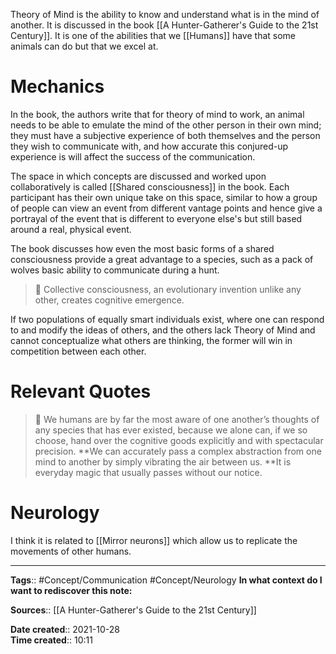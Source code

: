Theory of Mind is the ability to know and understand what is in the mind of another. 
It is discussed in the book [[A Hunter-Gatherer's Guide to the 21st Century]]. 
It is one of the abilities that we [[Humans]] have that some animals can do but that we excel at.


# Mechanics 
In the book, the authors write that for theory of mind to work, an animal needs to be able to emulate the mind of the other person in their own mind; they must have a subjective experience of both themselves and the person they wish to communicate with, and how accurate this conjured-up experience is will affect the success of the communication. 

The space in which concepts are discussed and worked upon collaboratively is called [[Shared consciousness]] in the book. Each participant has their own unique take on this space, similar to how a group of people can view an event from different vantage points and hence give a portrayal of the event that is different to everyone else's but still based around a real, physical event.

The book discusses how even the most basic forms of a shared consciousness provide a great advantage to a species, such as a pack of wolves basic ability to communicate during a hunt. 

> 💬  Collective consciousness, an evolutionary invention unlike any other, creates cognitive emergence.


If two populations of equally smart individuals exist, where one can respond to and modify the ideas of others, and the others lack Theory of Mind and cannot conceptualize what others are thinking, the former will win in competition between each other.

# Relevant Quotes
> 💬 We humans are by far the most aware of one another’s thoughts of any species that has ever existed, because we alone can, if we so choose, hand over the cognitive goods explicitly and with spectacular precision. **We can accurately pass a complex abstraction from one mind to another by simply vibrating the air between us. **It is everyday magic that usually passes without our notice.


# Neurology

I think it is related to [[Mirror neurons]] which allow us to replicate the movements of other humans.



---
**Tags**:: #Concept/Communication #Concept/Neurology 
**In what context do I want to rediscover this note:**

**Sources**:: [[A Hunter-Gatherer's Guide to the 21st Century]]

**Date created**:: 2021-10-28  
**Time created**:: 10:11